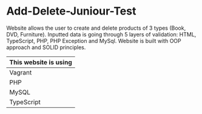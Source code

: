 # Add-Delete-Juniour-Test  
  
Website allows the user to create and delete products of 3 types (Book, DVD, Furniture). Inputted data is going through 5 layers of validation: HTML, TypeScript, PHP, PHP Exception and MySql. Website is built with OOP approach and SOLID principles.   
    
| **This website is using** |  
|------|  
| Vagrant |
| PHP |  
| MySQL |  
| TypeScript |  